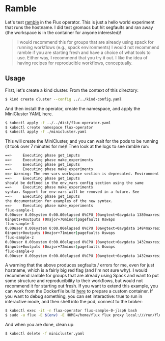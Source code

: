 # Ramble

Let's test [ramble](https://github.com/GoogleCloudPlatform/ramble)
in the Flux operator. This is just a hello world experiment that runs
the hostname. I did test gromacs but hit segfaults and ran away (the workspace
is in the container for anyone interested)!

> I would recommend this for groups that are already using spack for running workflows (e.g., spack environments)
> I would not recommend ramble if you are starting fresh and have a choice of what tools to use.
> Either way, I recommend that you try it out. I like the idea of having recipes for reproducible workflows, conceptually.

## Usage

First, let's create a kind cluster. From the context of this directory:

```bash
$ kind create cluster --config ../../kind-config.yaml
```

And then install the operator, create the namespace, and apply the MiniCluster YAML here.

```bash
$ kubectl apply -f ../../dist/flux-operator.yaml
$ kubectl create namespace flux-operator
$ kubectl apply -f ./minicluster.yaml
```

This will create the MiniCluster, and you can wait for the pods to be running (it took over 7 minutes for me)!
Then look at the logs to see ramble run:

```bash
==>     Executing phase get_inputs
==>     Executing phase make_experiments
==>     Executing phase get_inputs
==>     Executing phase make_experiments
==> Warning: The env-vars workspace section is deprecated. Environment variables
==>     Executing phase get_inputs
should be defined in the env_vars config section using the same
==>     Executing phase make_experiments
syntax. Support for env-vars will be removed in a future. See
==>     Executing phase get_inputs
the documentation for examples of the new syntax.
==>     Executing phase make_experiments
flux-sample-1
0.00user 0.00system 0:00.00elapsed 0%CPU (0avgtext+0avgdata 1380maxresident)k
0inputs+0outputs (0major+70minor)pagefaults 0swaps
flux-sample-3
0.00user 0.00system 0:00.00elapsed 0%CPU (0avgtext+0avgdata 1484maxresident)k
0inputs+0outputs (0major+71minor)pagefaults 0swaps
flux-sample-2
0.00user 0.00system 0:00.00elapsed 0%CPU (0avgtext+0avgdata 1432maxresident)k
0inputs+0outputs (0major+72minor)pagefaults 0swaps
flux-sample-0
0.00user 0.00system 0:00.00elapsed 0%CPU (0avgtext+0avgdata 1432maxresident)k
```

A warning that the above produces segfaults / errors for me, even for just hostname,
which is a fairly big red flag (and I'm not sure why). I would recommend ramble for groups
that are already using Spack and want to put some structure and reproducibility to their workflows,
but would not recommend it for starting out fresh.  If you want to extend this example, you can work
from the Dockerfile build [here](https://github.com/rse-ops/flux-hpc/blob/main/ramble-gromacs/Dockerfile)
to prepare a custom container. If you want to debug something, you can set interactive: true to run in interactive mode, and then shell into the pod, connect to the broker:

```bash
$ kubectl exec -it -n flux-operator flux-sample-0-jlsp6 bash
$ sudo -u flux -E $(env) -E HOME=/home/flux flux proxy local:///run/flux/local bash
```

And when you are done, clean up:

```bash
$ kubectl delete -f minicluster.yaml
```

